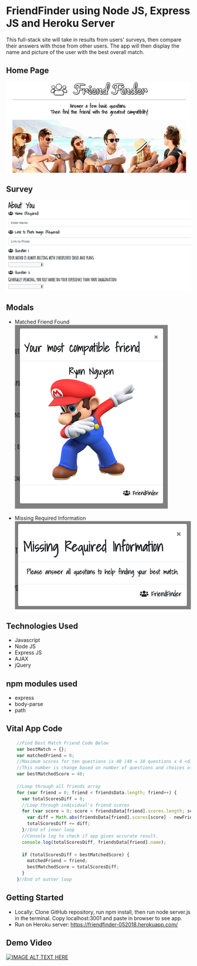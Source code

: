 # FriendFinder using Node JS, Express JS and Heroku Server
This full-stack site will take in results from users' surveys, then compare their answers with those from other users. The app will then display the name and picture of the user with the best overall match. 
## Home Page
![Image of Home Page](https://github.com/rnguyen05/FriendFinder/blob/master/screenshots/homepage.jpg?raw=true)
## Survey
![Image of Survey](https://github.com/rnguyen05/FriendFinder/blob/master/screenshots/survey.png?raw=true)

## Modals
* Matched Friend Found <br/>
![Image of New Friend](https://github.com/rnguyen05/FriendFinder/blob/master/screenshots/newfriend1.png?raw=true)

* Missing Required Information <br/>
![Image of Missing Required Informaiton](https://github.com/rnguyen05/FriendFinder/blob/master/screenshots/missingrequiredinformation.png?raw=true)

## Technologies Used
* Javascript
* Node JS
* Express JS
* AJAX
* jQuery

## npm modules used
* express
* body-parse
* path

## Vital App Code
```javascript
    //Find Best Match Friend Code Below
    var bestMatch = {};
    var matchedFriend = 0;
    //Maximum scores for ten questions is 40 (40 = 10 questions x 4 <different between 5 and 1 choices>). 
    //This number is change based on number of questions and choices of answers
    var bestMatchedScore = 40;

    //Loop through all friends array
    for (var friend = 0; friend < friendsData.length; friend++) {
      var totalScoresDiff = 0;
      //Loop through individual's friend scores
      for (var score = 0; score < friendsData[friend].scores.length; score++) {
        var diff = Math.abs(friendsData[friend].scores[score] - newFriend.scores[score]);
        totalScoresDiff += diff;
      }//End of inner loop
      //Console log to check if app gives accurate result.
      console.log(totalScoresDiff, friendsData[friend].name);
      
      if (totalScoresDiff < bestMatchedScore) {
        matchedFriend = friend;
        bestMatchedScore = totalScoresDiff;
      }
    }//End of outter loop
```

## Getting Started
* Locally: Clone GitHub repository, run npm install, then run node server.js in the terminal. Copy localhost:3001 and paste in browser to see app.
* Run on Heroku server: https://friendfinder-052018.herokuapp.com/

## Demo Video
[![IMAGE ALT TEXT HERE](https://i.ytimg.com/vi/xRSCS6ieZMw/2.jpg?time=1527379686454)](https://youtu.be/xRSCS6ieZMw)
